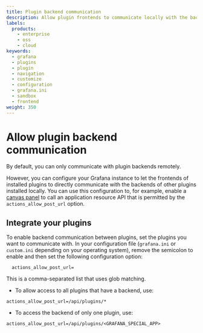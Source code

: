 ```yaml
---
title: Plugin backend communication
description: Allow plugin frontends to communicate locally with the backends of other installed plugins.
labels:
  products:
    - enterprise
    - oss
    - cloud
keywords:
  - grafana
  - plugins
  - plugin
  - navigation
  - customize
  - configuration
  - grafana.ini
  - sandbox
  - frontend
weight: 350
---
```


# Allow plugin backend communication

By default, you can only communicate with plugin backends remotely. 

However, you can configure your Grafana instance to let the frontends of installed plugins to directly communicate with the backends of other plugins installed locally. You can use this configuration to, for example, enable a [canvas panel](https://grafana.com/docs/grafana/<GRAFANA_VERSION>/panels-visualizations/visualizations/canvas/) to call an application resource API that is permitted by the `actions_allow_post_url` option.

## Integrate your plugins

To enable backend communication between plugins, set the plugins you want to communicate with. In your configuration file (`grafana.ini` or `custom.ini` depending on your operating system), remove the semicolon to enable and then set the following configuration option:

```
  actions_allow_post_url=
```

This is a comma-separated list that uses glob matching.

- To allow access to all plugins that have a backend, use:

```
actions_allow_post_url=/api/plugins/*
```

- To access the backend of only one plugin, use:

```
actions_allow_post_url=/api/plugins/<GRAFANA_SPECIAL_APP>
```
